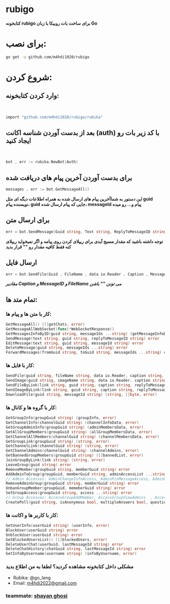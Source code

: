 # rubigo
**‌کتابخونه rubigo برای ساخت بات روبیکا با زبان Go**

# برای نصب:

```sh
go get -u github.com/m4hdi1020/rubigo
```

# شروع کردن:
## وارد کردن کتابخونه:
‍‍‍
```sh
import "github.com/m4hdi1020/rubigo/rubika"
```

## بعد از بدست آوردن شناسه اکانت (auth) با کد زیر بات رو ایجاد کنید
‍‍

```go
bot , err := rubika.NewBot(Auth)
```

## برای بدست آوردن آخرین پیام های دریافت شده

```go
messages , err := bot.GetMessageAll()
```

**این دستور به شماآخرین پیام های ارسال شده به همراه اطلاعات دیگه ای مثل guid نویسنده پیام، guid جایی که پیام ارسال شده، messageId پیام و... رو میده**

## برای ارسال متن

```go
err = bot.SendMessage(Guid string, Text string, ReplyToMessageID string)
```
**توجه داشته باشید که مقدار مسیج آیدی برای ریپلای کردن روی پیامه و اگر نمیخواید ریپلای کنه فقط کافیه مقدار رو "" قرار بدید**

## ارسال فایل

```go
err = bot.SendFile(Guid , FileName , data io.Reader , Caption , MessageID)
```
***مقادیر Caption و MessageID  و FileName می تونن "" باشن***

## تمام متد ها:
### کار با متن ها و پیام ها:
```go
GetMessageAll() ([]getChats, error)
GetMessageAllWebSocket(func(*WebSocketResponse))
GetMessagesInfoByID(guid string, messageIds ...string) (getMessageInfoData, error)
SendMessage(text string, guid string, replyToMessageID string) error
EditMessage(text string, guid string, messageId string) error
DeleteMessage(guid string, messageIds ...string) error
ForwardMessages(fromGuid string, toGuid string, messageIds ...string) error
```
### کار با فایل ها:
```go
SendFile(guid string, fileName string, data io.Reader, caption string, replyToMessageID string) error
SendImage(guid string, imageName string, data io.Reader, caption string, replyToMessageID string) error
SendFileByLink(link string, guid string, caption string, replyToMessageId string) error
SendImageByLink(link string, guid string, caption string, replyToMessageId string) error
DownloadFile(guid string, messageId string) (string, []byte, error)

```
### کار با گروه ها و کانال ها:
```go
GetGroupInfo(groupGuid string) (groupInfo, error)
GetChannelInfo(channelGuid string) (channelInfoData, error)
GetGroupAdminInfo(groupGuid string) (adminMembersData, error)
GetAllGroupMembers(groupGuid string) (allGroupMembersData, error)
GetChannelAllMembers(channelGuid string) (channelMembersData, error)
GetGroupLink(groupGuid string) (string, error)
GetChannelLink(channelGuid string) (string, error)
GetChannelAdmins(channelGuid string) (channelAdmins, error)
GetBannedGroupMembers(groupGuid string) ([]bannedList, error)
JoinGroupByLink(link string) (string, error)
LeaveGroup(guid string) error
RemoveMember(groupGuid string, memberGuid string) error
AddAdminToGroup(groupGuid, memberGuid string, adminAccessList ...string) error
// Admin Accesses: AdminChangeInfoAccess, AdminPinMessageAccess, AdminDeleteGlobalMessage, AdminBanMember , AdminSetJoinLink, AdminSetAdmin
RemoveAdminGroup(groupGuid string, memberGuid string) error
UnbanGroupMember(groupGuid, memeberGuid string) error
SetGroupAccess(groupGuid string, access ...string) error
// Group Accesses: AccessGroupAddMember, AccessGroupViewAdmins  , AccessGroupSendMessage , AccessGroupViewMembers
CreatePoll(guid string, isAnonymous bool, multipleAnswers bool, question string, options ...string) error
```
### کار با کاربر ها و اکانت ها:
```go
GetUserInfo(userGuid string) (userInfo, error)
BlockUser(userGuid string) error
UnblockUser(userGuid string) error
GetBlockedUsersList() ([]blockedUsers, error)
DeleteUserChat(userGuid, lastMessageId string) error
DeleteChatHistory(chatGuid string, lastMessageId string) error
GetInfoByUsername(username string) (infoByUsername, error)
```



### مشکلی داخل کتابخونه مشاهده کردید؟ لطفا به من اطلاع بدید
+ Rubika: @go_lang
+ Email: m4hdi2022@gmail.com



### teammate: [shayan ghosi](https://github.com/shadowcoder2020)
